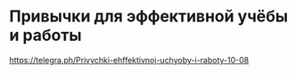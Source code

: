 # Привычки для эффективной учёбы и работы
https://telegra.ph/Privychki-ehffektivnoj-uchyoby-i-raboty-10-08

